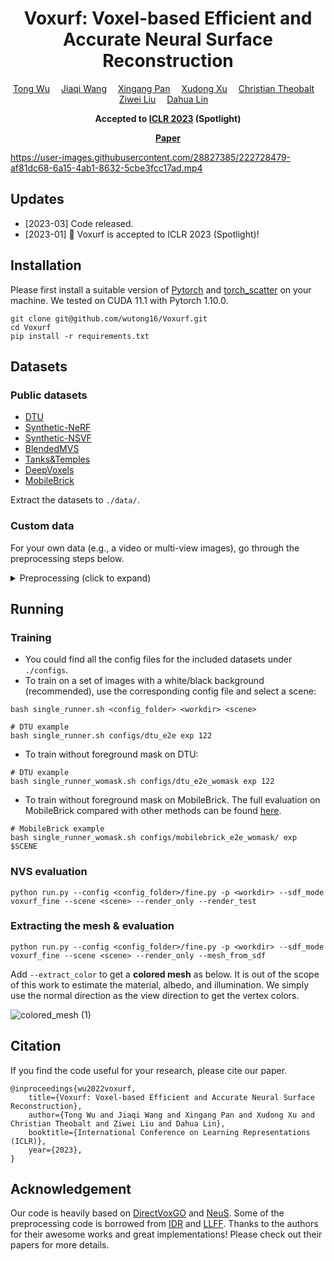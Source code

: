 
<div align="center">

<h1>Voxurf: Voxel-based Efficient and Accurate Neural Surface Reconstruction</h1>

<div>
    <a href='https://wutong16.github.io/' target='_blank'>Tong Wu</a>&emsp;
    <a href='https://myownskyw7.github.io/' target='_blank'>Jiaqi Wang</a>&emsp;
    <a href='https://xingangpan.github.io/' target='_blank'>Xingang Pan</a>&emsp;
    <a href='https://sheldontsui.github.io/' target='_blank'>Xudong Xu</a>&emsp;
    <a href='https://people.mpi-inf.mpg.de/~theobalt/' target='_blank'>Christian Theobalt</a>&emsp;
    <a href='https://liuziwei7.github.io/' target='_blank'>Ziwei Liu</a>&emsp;
    <a href='https://scholar.google.com/citations?user=GMzzRRUAAAAJ&hl=zh-CN' target='_blank'>Dahua Lin</a>&emsp;
</div>

<strong>Accepted to <a href='https://iclr.cc/' target='_blank'>ICLR 2023</a> (Spotlight)</strong>

<strong><a href='https://arxiv.org/abs/2208.12697' target='_blank'>Paper</a></strong>
</div>


https://user-images.githubusercontent.com/28827385/222728479-af81dc68-6a15-4ab1-8632-5cbe3fcc17ad.mp4

## Updates
- [2023-03] Code released.
- [2023-01] :partying_face: Voxurf is accepted to ICLR 2023 (Spotlight)!

## Installation
Please first install a suitable version of [Pytorch](https://pytorch.org/) and [torch_scatter](https://github.com/rusty1s/pytorch_scatter) on your machine. We tested on CUDA 11.1 with Pytorch 1.10.0.
```
git clone git@github.com/wutong16/Voxurf.git
cd Voxurf
pip install -r requirements.txt
```

## Datasets
### Public datasets
- [DTU](https://drive.google.com/file/d/1rAsmdno4v6X-HNDcwWaiJJXcpM4-aC3M/view?usp=share_link)
- [Synthetic-NeRF](https://drive.google.com/drive/folders/128yBriW1IG_3NJ5Rp7APSTZsJqdJdfc1) 
- [Synthetic-NSVF](https://dl.fbaipublicfiles.com/nsvf/dataset/Synthetic_NSVF.zip) 
- [BlendedMVS](https://dl.fbaipublicfiles.com/nsvf/dataset/BlendedMVS.zip)
- [Tanks&Temples](https://dl.fbaipublicfiles.com/nsvf/dataset/TanksAndTemple.zip)
- [DeepVoxels](https://drive.google.com/open?id=1ScsRlnzy9Bd_n-xw83SP-0t548v63mPH)
- [MobileBrick](https://www.robots.ox.ac.uk/~victor/data/MobileBrick/MobileBrick_Mar23.zip)

Extract the datasets to `./data/`.

### Custom data
For your own data (e.g., a video or multi-view images), go through the preprocessing steps below. 
<details>
  <summary> Preprocessing (click to expand) </summary>
  
  - Please install [COLMAP](https://colmap.github.io/) and [rembg](https://github.com/danielgatis/rembg) first.
  
  - Extract video frames (if needed), remove the background, and save the masks.
```
mkdir data/<your-data-dir>
cd tools/preprocess
bash run_process_video.sh ../../data/<your-data-dir> <your-video-dir>
```

  - Estimate camera poses using COLMAP, and normalize them following [IDR](https://github.com/lioryariv/idr/blob/main/DATA_CONVENTION.md).
```
bash run_convert_camera.sh ../../data/<your-data-dir>
```

 - Finally, use `configs/custom_e2e` and run with `--scene <your-data-dir>`.
</details>


## Running
### Training
- You could find all the config files for the included datasets under `./configs`.
- To train on a set of images with a white/black background (recommended), use the corresponding config file and select a scene:
```
bash single_runner.sh <config_folder> <workdir> <scene>

# DTU example
bash single_runner.sh configs/dtu_e2e exp 122
```

- To train without foreground mask on DTU:
```
# DTU example
bash single_runner_womask.sh configs/dtu_e2e_womask exp 122
```

- To train without foreground mask on MobileBrick. The full evaluation on MobileBrick compared with other methods can be found [here](https://code.active.vision/MobileBrick/#:~:text=4.74-,Voxurf,-RGB).

```
# MobileBrick example
bash single_runner_womask.sh configs/mobilebrick_e2e_womask/ exp $SCENE
```


### NVS evaluation
```
python run.py --config <config_folder>/fine.py -p <workdir> --sdf_mode voxurf_fine --scene <scene> --render_only --render_test
```

### Extracting the mesh & evaluation
```
python run.py --config <config_folder>/fine.py -p <workdir> --sdf_mode voxurf_fine --scene <scene> --render_only --mesh_from_sdf
```
Add `--extract_color` to get a **colored mesh** as below. It is out of the scope of this work to estimate the material, albedo, and illumination. We simply use the normal direction as the view direction to get the vertex colors.

![colored_mesh (1)](https://user-images.githubusercontent.com/28827385/222783393-63216e57-489c-46fb-9c24-4c8b6eed83bf.png)

## Citation
If you find the code useful for your research, please cite our paper.
```
@inproceedings{wu2022voxurf,
    title={Voxurf: Voxel-based Efficient and Accurate Neural Surface Reconstruction},
    author={Tong Wu and Jiaqi Wang and Xingang Pan and Xudong Xu and Christian Theobalt and Ziwei Liu and Dahua Lin},
    booktitle={International Conference on Learning Representations (ICLR)},
    year={2023},
}
```

## Acknowledgement 
Our code is heavily based on [DirectVoxGO](https://github.com/sunset1995/DirectVoxGO) and [NeuS](https://github.com/Totoro97/NeuS). Some of the preprocessing code is borrowed from [IDR](https://github.com/lioryariv/idr/blob/main/DATA_CONVENTION.md) and [LLFF](https://github.com/Fyusion/LLFF).
Thanks to the authors for their awesome works and great implementations! Please check out their papers for more details.


